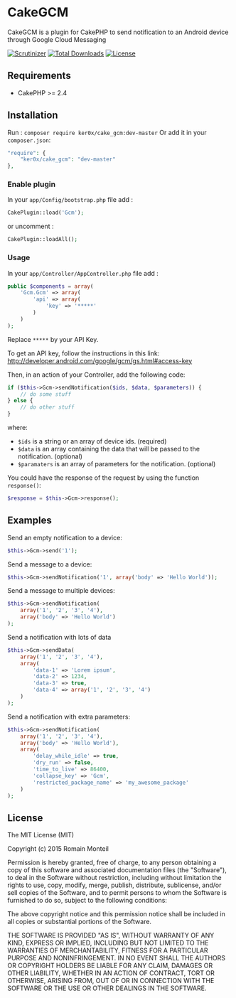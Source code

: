 # CakeGCM

CakeGCM is a plugin for CakePHP to send notification to an Android device through Google Cloud Messaging

[![Scrutinizer](https://img.shields.io/scrutinizer/g/ker0x/CakeGCM.svg?style=flat-square)](https://scrutinizer-ci.com/g/ker0x/CakeGCM/?branch=master)
[![Total Downloads](https://img.shields.io/packagist/dt/ker0x/cake_gcm.svg?style=flat-square)](https://packagist.org/packages/ker0x/cake_gcm)
[![License](https://img.shields.io/badge/license-MIT-brightgreen.svg?style=flat-square)](https://packagist.org/packages/ker0x/cake_gcm)

## Requirements

* CakePHP >= 2.4

## Installation
Run : `composer require ker0x/cake_gcm:dev-master`
Or add it in your `composer.json`:
``` php
"require": {
    "ker0x/cake_gcm": "dev-master"
},
```

### Enable plugin
In your `app/Config/bootstrap.php` file add :
```php
CakePlugin::load('Gcm');
```
or uncomment :
```php
CakePlugin::loadAll();
```
### Usage
In your `app/Controller/AppController.php` file add :
```php
public $components = array(
    'Gcm.Gcm' => array(
        'api' => array(
            'key' => '*****'
        )
    )
);
```

Replace `*****` by your API Key.

To get an API key, follow the instructions in this link: http://developer.android.com/google/gcm/gs.html#access-key

Then, in an action of your Controller, add the following code:
```php
if ($this->Gcm->sendNotification($ids, $data, $parameters)) {
    // do some stuff
} else {
    // do other stuff
}
```
where:

 * `$ids` is a string or an array of device ids. (required)
 * `$data` is an array containing the data that will be passed to the notification. (optional)
 * `$paramaters` is an array of parameters for the notification. (optional)

You could have the response of the request by using the function `response()`:
```php
$response = $this->Gcm->response();
```
## Examples

Send an empty notification to a device:
```php
$this->Gcm->send('1');
```

Send a message to a device:
```php
$this->Gcm->sendNotification('1', array('body' => 'Hello World'));
```

Send a message to multiple devices:
```php
$this->Gcm->sendNotification(
    array('1', '2', '3', '4'),
    array('body' => 'Hello World')
);
```

Send a notification with lots of data
```php
$this->Gcm->sendData(
    array('1', '2', '3', '4'),
    array(
        'data-1' => 'Lorem ipsum',
        'data-2' => 1234,
        'data-3' => true,
        'data-4' => array('1', '2', '3', '4')
    )
);
```

Send a notification with extra parameters:
```php
$this->Gcm->sendNotification(
    array('1', '2', '3', '4'),
    array('body' => 'Hello World'),
    array(
        'delay_while_idle' => true,
        'dry_run' => false,
        'time_to_live' => 86400,
        'collapse_key' => 'Gcm',
        'restricted_package_name' => 'my_awesome_package'
    )
);
```
## License

The MIT License (MIT)

Copyright (c) 2015 Romain Monteil

Permission is hereby granted, free of charge, to any person obtaining a copy
of this software and associated documentation files (the "Software"), to deal
in the Software without restriction, including without limitation the rights
to use, copy, modify, merge, publish, distribute, sublicense, and/or sell
copies of the Software, and to permit persons to whom the Software is
furnished to do so, subject to the following conditions:

The above copyright notice and this permission notice shall be included in all
copies or substantial portions of the Software.

THE SOFTWARE IS PROVIDED "AS IS", WITHOUT WARRANTY OF ANY KIND, EXPRESS OR
IMPLIED, INCLUDING BUT NOT LIMITED TO THE WARRANTIES OF MERCHANTABILITY,
FITNESS FOR A PARTICULAR PURPOSE AND NONINFRINGEMENT. IN NO EVENT SHALL THE
AUTHORS OR COPYRIGHT HOLDERS BE LIABLE FOR ANY CLAIM, DAMAGES OR OTHER
LIABILITY, WHETHER IN AN ACTION OF CONTRACT, TORT OR OTHERWISE, ARISING FROM,
OUT OF OR IN CONNECTION WITH THE SOFTWARE OR THE USE OR OTHER DEALINGS IN THE
SOFTWARE.

